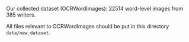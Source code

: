 Our collected dataset (OCRWordImages): 22514 word-level images from 385 writers.

All files relevant to OCRWordImages should be put in this directory `data/new_dataset`.
